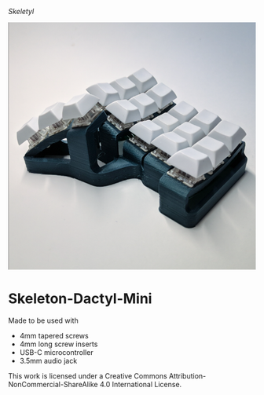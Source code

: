 *Skeletyl*


![](skel.png)

# Skeleton-Dactyl-Mini

Made to be used with 

- 4mm tapered screws
- 4mm long screw inserts
- USB-C microcontroller
- 3.5mm audio jack


This work is licensed under a Creative Commons Attribution-NonCommercial-ShareAlike 4.0 International License.
